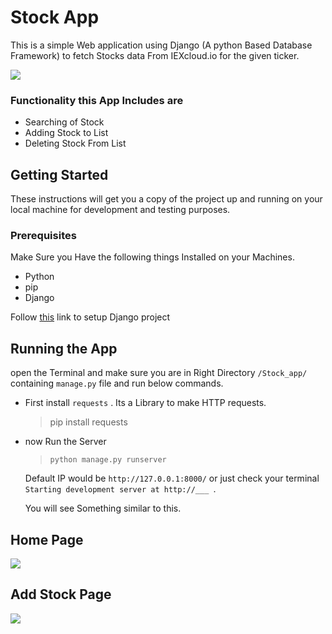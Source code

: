 # Stock App
This is a simple Web application using Django (A python Based Database Framework) to fetch Stocks data From IEXcloud.io for the given ticker.

<p align="left">
  <img  src="https://user-images.githubusercontent.com/19578447/66756955-b46dd200-eeb8-11e9-8129-697417ba9d71.gif">
</p>


### Functionality this App Includes are
- Searching of Stock
- Adding Stock to List
- Deleting Stock From List

## Getting Started
These instructions will get you a copy of the project up and running on your local machine for development and testing purposes.

### Prerequisites
Make Sure you Have the following things Installed on your Machines.

- Python
- pip
- Django

Follow [this](https://realpython.com/django-setup/) link to setup Django project

## Running the App
open the Terminal and make sure you are in Right Directory `/Stock_app/` containing `manage.py` file and run below commands.
- First install ` requests ` . Its a Library to make HTTP requests. 
  > pip install requests
  
- now Run the Server
  > `python manage.py runserver`
  
  Default IP would be ` http://127.0.0.1:8000/ ` or just check your terminal `Starting development server at http://___ `.
  
  You will see Something similar to this.
  
## Home Page
<p align="left">
  <img  src="https://user-images.githubusercontent.com/19578447/66756383-8471ff00-eeb7-11e9-899d-03109297bb8f.jpg">
</p>


## Add Stock Page

<p align="left">
  <img  src="https://user-images.githubusercontent.com/19578447/66756398-8c31a380-eeb7-11e9-8af4-2c5c1695a797.jpg">
</p>

